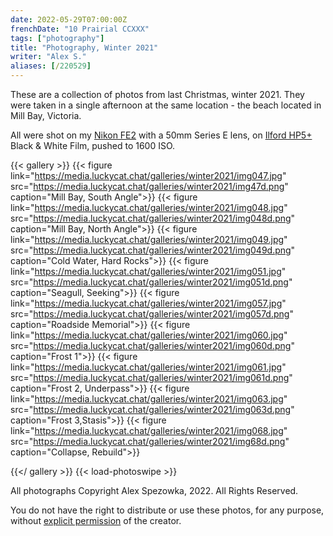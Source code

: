 ```yaml
---
date: 2022-05-29T07:00:00Z
frenchDate: "10 Prairial CCXXX"
tags: ["photography"]
title: "Photography, Winter 2021"
writer: "Alex S."
aliases: [/220529]
---
```

These are a collection of photos from last Christmas, winter 2021. They were taken in a single afternoon at the same location - the beach located in Mill Bay, Victoria.

All were shot on my [Nikon FE2](https://camerapedia.fandom.com/wiki/Nikon_FE2) with a 50mm Series E lens, on [Ilford HP5+](https://www.ilfordphoto.com/hp5-plus-35mm?) Black & White Film, pushed to 1600 ISO.

{{< gallery >}}
{{< figure link="https://media.luckycat.chat/galleries/winter2021/img047.jpg" src="https://media.luckycat.chat/galleries/winter2021/img47d.png" caption="Mill Bay, South Angle">}}
{{< figure link="https://media.luckycat.chat/galleries/winter2021/img048.jpg" src="https://media.luckycat.chat/galleries/winter2021/img048d.png" caption="Mill Bay, North Angle">}}
{{< figure link="https://media.luckycat.chat/galleries/winter2021/img049.jpg" src="https://media.luckycat.chat/galleries/winter2021/img049d.png" caption="Cold Water, Hard Rocks">}}
{{< figure link="https://media.luckycat.chat/galleries/winter2021/img051.jpg" src="https://media.luckycat.chat/galleries/winter2021/img051d.png" caption="Seagull, Seeking">}}
{{< figure link="https://media.luckycat.chat/galleries/winter2021/img057.jpg" src="https://media.luckycat.chat/galleries/winter2021/img057d.png" caption="Roadside Memorial">}}
{{< figure link="https://media.luckycat.chat/galleries/winter2021/img060.jpg" src="https://media.luckycat.chat/galleries/winter2021/img060d.png" caption="Frost 1">}}
{{< figure link="https://media.luckycat.chat/galleries/winter2021/img061.jpg" src="https://media.luckycat.chat/galleries/winter2021/img061d.png" caption="Frost 2, Underpass">}}
{{< figure link="https://media.luckycat.chat/galleries/winter2021/img063.jpg" src="https://media.luckycat.chat/galleries/winter2021/img063d.png" caption="Frost 3,Stasis">}}
{{< figure link="https://media.luckycat.chat/galleries/winter2021/img068.jpg" src="https://media.luckycat.chat/galleries/winter2021/img68d.png" caption="Collapse, Rebuild">}}

{{</ gallery >}} {{< load-photoswipe >}}

All photographs Copyright Alex Spezowka, 2022. All Rights Reserved.

You do not have the right to distribute or use these photos, for any purpose, without [explicit permission](https://cannedfi.sh/contact) of the creator.